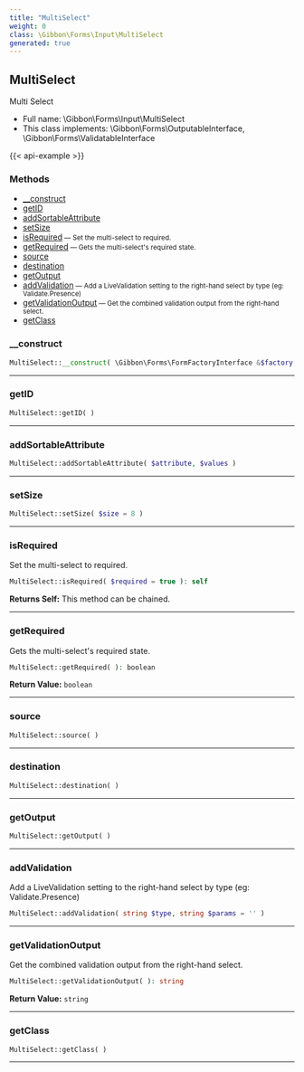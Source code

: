 ```yaml
---
title: "MultiSelect"
weight: 0
class: \Gibbon\Forms\Input\MultiSelect
generated: true
---
```


## MultiSelect

Multi Select



* Full name: \Gibbon\Forms\Input\MultiSelect
* This class implements: \Gibbon\Forms\OutputableInterface, \Gibbon\Forms\ValidatableInterface

{{< api-example >}} 



### Methods

- [__construct](#__construct)
- [getID](#getid)
- [addSortableAttribute](#addsortableattribute)
- [setSize](#setsize)
- [isRequired](#isrequired)<small> — Set the multi-select to required.</small>
- [getRequired](#getrequired)<small> — Gets the multi-select's required state.</small>
- [source](#source)
- [destination](#destination)
- [getOutput](#getoutput)
- [addValidation](#addvalidation)<small> — Add a LiveValidation setting to the right-hand select by type (eg: Validate.Presence)</small>
- [getValidationOutput](#getvalidationoutput)<small> — Get the combined validation output from the right-hand select.</small>
- [getClass](#getclass)




### __construct



```php
MultiSelect::__construct( \Gibbon\Forms\FormFactoryInterface &$factory, $name )
```









---

### getID



```php
MultiSelect::getID( )
```









---

### addSortableAttribute



```php
MultiSelect::addSortableAttribute( $attribute, $values )
```









---

### setSize



```php
MultiSelect::setSize( $size = 8 )
```









---

### isRequired

Set the multi-select to required.

```php
MultiSelect::isRequired( $required = true ): self
```






**Returns Self:** This method can be chained.



---

### getRequired

Gets the multi-select's required state.

```php
MultiSelect::getRequired( ): boolean
```






**Return Value:**
`boolean`  



---

### source



```php
MultiSelect::source( )
```









---

### destination



```php
MultiSelect::destination( )
```









---

### getOutput



```php
MultiSelect::getOutput( )
```









---

### addValidation

Add a LiveValidation setting to the right-hand select by type (eg: Validate.Presence)

```php
MultiSelect::addValidation( string $type, string $params = '' )
```









---

### getValidationOutput

Get the combined validation output from the right-hand select.

```php
MultiSelect::getValidationOutput( ): string
```






**Return Value:**
`string`  



---

### getClass



```php
MultiSelect::getClass( )
```









---

